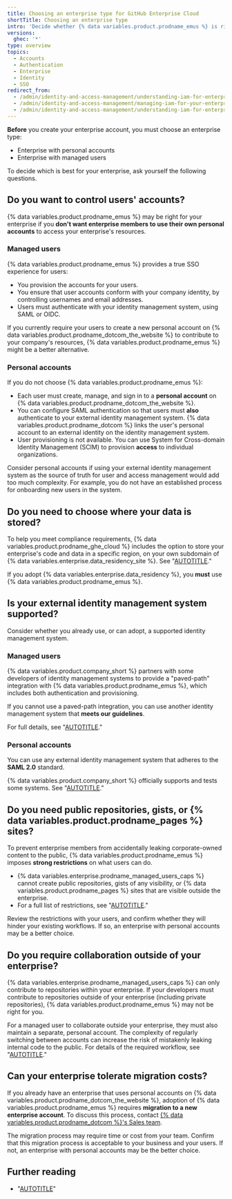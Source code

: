 ```yaml
---
title: Choosing an enterprise type for GitHub Enterprise Cloud
shortTitle: Choosing an enterprise type
intro: 'Decide whether {% data variables.product.prodname_emus %} is right for your enterprise by asking yourself some questions.'
versions:
  ghec: '*'
type: overview
topics:
  - Accounts
  - Authentication
  - Enterprise
  - Identity
  - SSO
redirect_from:
  - /admin/identity-and-access-management/understanding-iam-for-enterprises/identifying-the-best-authentication-method-for-your-enterprise
  - /admin/identity-and-access-management/managing-iam-for-your-enterprise/identifying-the-best-authentication-method-for-your-enterprise
  - /admin/identity-and-access-management/understanding-iam-for-enterprises/choosing-an-enterprise-type-for-github-enterprise-cloud
---
```


**Before** you create your enterprise account, you must choose an enterprise type:

* Enterprise with personal accounts
* Enterprise with managed users

To decide which is best for your enterprise, ask yourself the following questions.

## Do you want to control users' accounts?

{% data variables.product.prodname_emus %} may be right for your enterprise if you **don't want enterprise members to use their own personal accounts** to access your enterprise's resources.

### Managed users

{% data variables.product.prodname_emus %} provides a true SSO experience for users:
* You provision the accounts for your users.
* You ensure that user accounts conform with your company identity, by controlling usernames and email addresses.
* Users must authenticate with your identity management system, using SAML or OIDC.

If you currently require your users to create a new personal account on {% data variables.product.prodname_dotcom_the_website %} to contribute to your company's resources, {% data variables.product.prodname_emus %} might be a better alternative.

### Personal accounts

If you do not choose {% data variables.product.prodname_emus %}:
* Each user must create, manage, and sign in to a **personal account** on {% data variables.product.prodname_dotcom_the_website %}.
* You can configure SAML authentication so that users must **also** authenticate to your external identity management system. {% data variables.product.prodname_dotcom %} links the user's personal account to an external identity on the identity management system.
* User provisioning is not available. You can use System for Cross-domain Identity Management (SCIM) to provision **access** to individual organizations.

Consider personal accounts if using your external identity management system as the source of truth for user and access management would add too much complexity. For example, you do not have an established process for onboarding new users in the system.

## Do you need to choose where your data is stored?

To help you meet compliance requirements, {% data variables.product.prodname_ghe_cloud %} includes the option to store your enterprise's code and data in a specific region, on your own subdomain of {% data variables.enterprise.data_residency_site %}. See "[AUTOTITLE](/admin/data-residency/about-github-enterprise-cloud-with-data-residency)."

If you adopt {% data variables.enterprise.data_residency %}, you **must** use {% data variables.product.prodname_emus %}.

## Is your external identity management system supported?

Consider whether you already use, or can adopt, a supported identity management system.

### Managed users

{% data variables.product.company_short %} partners with some developers of identity management systems to provide a "paved-path" integration with {% data variables.product.prodname_emus %}, which includes both authentication and provisioning.

If you cannot use a paved-path integration, you can use another identity management system that **meets our guidelines**.

For full details, see "[AUTOTITLE](/admin/identity-and-access-management/understanding-iam-for-enterprises/about-enterprise-managed-users#identity-management-systems)."

### Personal accounts

You can use any external identity management system that adheres to the **SAML 2.0** standard.

{% data variables.product.company_short %} officially supports and tests some systems. See "[AUTOTITLE](/admin/identity-and-access-management/using-saml-for-enterprise-iam/configuring-saml-single-sign-on-for-your-enterprise#supported-identity-providers)."

## Do you need public repositories, gists, or {% data variables.product.prodname_pages %} sites?

To prevent enterprise members from accidentally leaking corporate-owned content to the public, {% data variables.product.prodname_emus %} imposes **strong restrictions** on what users can do.
* {% data variables.enterprise.prodname_managed_users_caps %} cannot create public repositories, gists of any visibility, or {% data variables.product.prodname_pages %} sites that are visible outside the enterprise.
* For a full list of restrictions, see "[AUTOTITLE](/admin/identity-and-access-management/understanding-iam-for-enterprises/abilities-and-restrictions-of-managed-user-accounts)."

Review the restrictions with your users, and confirm whether they will hinder your existing workflows. If so, an enterprise with personal accounts may be a better choice.

## Do you require collaboration outside of your enterprise?

{% data variables.enterprise.prodname_managed_users_caps %} can only contribute to repositories within your enterprise. If your developers must contribute to repositories outside of your enterprise (including private repositories), {% data variables.product.prodname_emus %} may not be right for you.

For a managed user to collaborate outside your enterprise, they must also maintain a separate, personal account. The complexity of regularly switching between accounts can increase the risk of mistakenly leaking internal code to the public. For details of the required workflow, see "[AUTOTITLE](/admin/identity-and-access-management/understanding-iam-for-enterprises/getting-started-with-enterprise-managed-users#support-developers-with-multiple-user-accounts)."

## Can your enterprise tolerate migration costs?

If you already have an enterprise that uses personal accounts on {% data variables.product.prodname_dotcom_the_website %}, adoption of {% data variables.product.prodname_emus %} requires **migration to a new enterprise account**. To discuss this process, contact [{% data variables.product.prodname_dotcom %}'s Sales team](https://enterprise.github.com/contact).

The migration process may require time or cost from your team. Confirm that this migration process is acceptable to your business and your users. If not, an enterprise with personal accounts may be the better choice.

## Further reading

* "[AUTOTITLE](/admin/identity-and-access-management/using-saml-for-enterprise-iam/deciding-whether-to-configure-saml-for-your-enterprise-or-your-organizations)"
